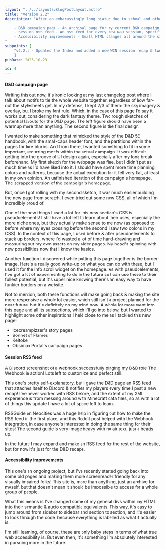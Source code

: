 ```yaml
---
layout: "../../layouts/BlogPostLayout.astro"
title: "Version 2.2"
description: "After an embarassingly long hiatus due to school and other life matters, I'm finally getting myself back into the programming workflow. The changes here are all centered around the hub for my active D&D campaign, but are an important step in the direction of a full creative archive for the website:

    - D&D campaign page - An archival page for my current D&D campaign, What Comes Next?
    - Session RSS feed - An RSS feed for every new D&D session, specifically to integrate into a Discord webhook.
    - Accessibility improvements - Small HTML changes all around the site to make it screenreader friendly.
"
subpoints: [
    "v2.2.1 - Updated the Index and added a new WCN session recap & tweaked some assets on the WCN page. (11/07/23)"
    ]
pubDate: 2023-10-23

id: 4
---
```

#### D&D campaign page

Writing this out now, it's ironic looking at my last changelog post where I talk about motifs to tie the whole website together, regardless of how far-out the stylesheets get. In my defense, I kept 2/3 of them: the sky imagery & overlay, but I broke my font rule. Which, in the case of this page I'd say it works out, considering the dark fantasy theme.
Two rough sketches of potential layouts for the D&D page.
The left figure should have been a warmup more than anything. The second figure is the final design.

I wanted to make something that mimicked the style of the D&D 5E handbook, with the small-caps header font, and the partitions within the pages for lore blurbs. And from there, I wanted something to fit in some important, recurring motifs within the actual campaign. It was difficult getting into the groove of UI design again, especially after my long break beforehand. My first sketch for the webpage was fine, but I didn't put as much time as I'd have liked into it. I should have spent more time planning colors and patterns, because the actual execution for it fell very flat, at least in my own opinion.
An unfinished iteration of the campaign's homepage.
The scrapped version of the campaign's homepage.

But, once I got rolling with my second sketch, it was much easier building the new page from scratch. I even tried out some new CSS, all of which I'm incredibly proud of.

One of the new things I used a lot for this new section's CSS is pseudoelements! I still have a lot left to learn about their uses, especially the more niche ones, but they actually make sense to me now (as opposed to before where my eyes crossing before the second I saw two colons in my CSS). In the context of this page, I used before & after pseudoelements to stack up borders, where I'd wasted a lot of time hand-drawing and measuring out my own assets on my older pages. My head's spinning with new possibilities now that I know the basics.

Another function I discovered while putting this page together is the border-image. Here's a really good write-up on what you can do with these, but I used it for the info scroll widget on the homepage. As with pseudoelements, I've got a lot of experimenting to do in the future so I can use these to their fullest potential, but it's super nice knowing there's an easy way to have funkier borders on a website.

Not to mention, both these functions will make going back & making the site more responsive a whole lot easier, which still isn't a project planned for the near future, but it's definitely on my mind now. A whole lot more went into this page and all its subsections, which I'll go into below, but I wanted to highlight some other inspirations I held close to me as I tackled this new page!

- Icecreampizzer's story pages
- Sonnet of Flames
- Keltokel
- Obsidian Portal's campaign pages

#### Session RSS feed
A Discord screenshot of a webhook successfully pinging my D&D role
The Webhook in action! Lots left to customize and perfect still.

This one's pretty self-explanatory, but I gave the D&D page an RSS feed that attaches itself to Discord & notifies my players every time I post a new recap! I've never worked with RSS before, and the extent of my XML experience is from messing around with Minecraft data files, so as with a lot of things this update I have a lot of space left to learn.

RSSGuide on Neocities was a huge help in figuring out how to make the RSS feed in the first place, and this Reddit post helped with the Webhook integration, in case anyone's interested in doing the same thing for their sites! The second guide is very image heavy with no alt text, just a heads up.

In the future I may expand and make an RSS feed for the rest of the website, but for now it's just for the D&D recaps.

#### Accessibility improvements

This one's an ongoing project, but I've recently started going back into some old pages and making them more screenreader friendly for any visually impaired folks! This site is, more than anything, just an archive for myself, but that doesn't mean it should be impossible to access for a whole group of people.

What this means is I've changed some of my general divs within my HTML into their semantic & audio compatible equivalents. This way, it's easy to jump around from sidebar to sidebar and section to section, and it's easier to look through the code, because everything is labelled as what it actually is.

I'm still learning, of course, these are only baby steps in terms of what true web accessibility is. But even then, it's something I'm absolutely interested in pursuing more in the future.